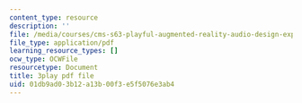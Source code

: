 ```yaml
---
content_type: resource
description: ''
file: /media/courses/cms-s63-playful-augmented-reality-audio-design-exploration-fall-2019/01db9ad03b12a13b00f3e5f5076e3ab4_f_0NSQj0Dyk.pdf
file_type: application/pdf
learning_resource_types: []
ocw_type: OCWFile
resourcetype: Document
title: 3play pdf file
uid: 01db9ad0-3b12-a13b-00f3-e5f5076e3ab4
---
```

